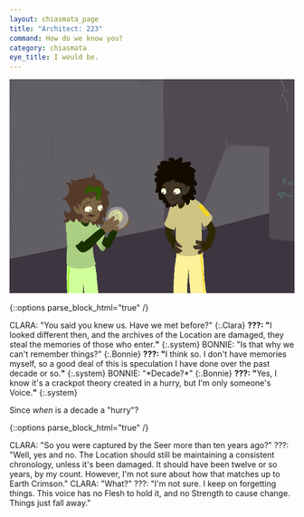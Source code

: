 ```yaml
---
layout: chiasmata_page
title: "Architect: 223"
command: How do we know you?
category: chiasmata
eye_title: I would be.
---
```


![223](/chiasmata/images/narrative/223.png)

{::options parse_block_html="true" /}
<div class="dialogue">
CLARA: "You said you knew us. Have we met before?" 
{:.Clara}
<b>???: "</b>I looked different then, and the archives of the Location are damaged, they steal the memories of those who enter.<b>"</b> 
{:.system}
BONNIE: "Is that why we can't remember things?" 
{:.Bonnie}
<b>???: "</b>I think so. I don't have memories myself, so a good deal of this is speculation I have done over the past decade or so.<b>"</b> 
{:.system}
BONNIE: "*Decade?*" 
{:.Bonnie}
<b>???: "</b>Yes, I know it's a crackpot theory created in a hurry, but I'm only someone's Voice.<b>"</b> 
{:.system}
</div>

Since *when* is a decade a "hurry"?

{::options parse_block_html="true" /}
<div class="dialogue">
CLARA: "So you were captured by the Seer more than ten years ago?"
???: "Well, yes and no. The Location should still be maintaining a consistent chronology, unless it's been damaged. It should have been twelve or so years, by my count. However, I'm not sure about how that matches up to Earth Crimson."
CLARA: "What?"
???: "I'm not sure. I keep on forgetting things. This voice has no Flesh to hold it, and no Strength to cause change. Things just fall away."
</div>